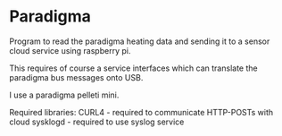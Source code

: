 # Paradigma
Program to read the paradigma heating data and sending it to a sensor cloud service using raspberry pi.

This requires of course a service interfaces which can translate the paradigma bus messages onto USB.

I use a paradigma pelleti mini.

Required libraries:
	CURL4 - required to communicate HTTP-POSTs with cloud
	sysklogd - required to use syslog service

